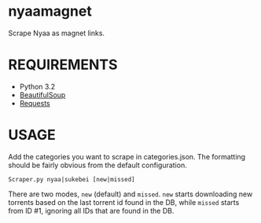 nyaamagnet
==========

Scrape Nyaa as magnet links.

# REQUIREMENTS
- Python 3.2
- [BeautifulSoup](http://www.crummy.com/software/BeautifulSoup/)
- [Requests](http://docs.python-requests.org/en/latest/)

# USAGE
Add the categories you want to scrape in categories.json. The formatting should be fairly obvious from the default configuration.

	Scraper.py nyaa|sukebei [new|missed]

There are two modes, `new` (default) and `missed`. `new` starts downloading new torrents based on the last torrent id found in the DB, while `missed` starts from ID #1, ignoring all IDs that are found in the DB.
